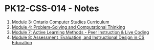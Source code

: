 # PK12-CSS-014 - Notes

1. [Module 3: Ontario Computer Studies Curriculum](./Module_3.md)
2. [Module 4: Problem-Solving and Computational Thinking](./Module_4.md)
2. [Module 7: Active Learning Methods - Peer Instruction & Live Coding](./Module_7.md)
3. [Module 8: Assessment, Evaluation, and Instructional Design in CS Education](./Module_8.md)